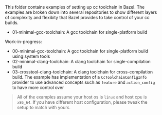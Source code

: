 This folder contains examples of setting up cc toolchain in Bazel. The examples are broken down into several repositories to show different layers of complexity and flexibity that Bazel provides to take control of your cc builds.


* 01-minimal-gcc-toolchain: A gcc toolchain for single-platform build

Work-in-progress:
* 00-minimal-gcc-toolchain: A gcc toolchain for single-platform build using system tools
* 02-minimal-clang-toolchain: A clang toolchain for single-compilation build
* 03-crosstool-clang-toolchain: A clang toolchain for cross-compilation build. The example has implementation of a `CcToolchainConfigInfo` provider to use advanced concepts such as `feature` and `action_config` to have more control over

> All of the examples assume your host os is `linux` and host cpu is `x86_64`. If you have different host configuration, please tweak the setup to match with yours.

